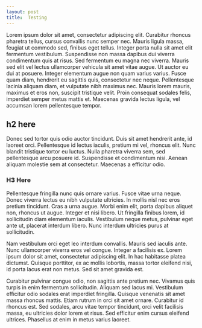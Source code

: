 ```yaml
---
layout: post
title:  Testing
---
```

Lorem ipsum dolor sit amet, consectetur adipiscing elit. Curabitur rhoncus pharetra tellus, cursus convallis nunc semper nec. Mauris ligula massa, feugiat ut commodo sed, finibus eget tellus. Integer porta nulla sit amet elit fermentum vestibulum. Suspendisse non massa dapibus dui viverra condimentum quis at risus. Sed fermentum eu magna nec viverra. Mauris sed elit vel lectus ullamcorper vehicula sit amet vitae augue. Ut auctor eu dui at posuere. Integer elementum augue non quam varius varius. Fusce quam diam, hendrerit eu sagittis quis, consectetur nec neque. Pellentesque lacinia aliquam diam, et vulputate nibh maximus nec. Mauris lorem mauris, maximus et eros non, suscipit tristique velit. Proin consequat sodales felis, imperdiet semper metus mattis et. Maecenas gravida lectus ligula, vel accumsan lorem pellentesque tempor.

## h2 here

Donec sed tortor quis odio auctor tincidunt. Duis sit amet hendrerit ante, id laoreet orci. Pellentesque id lectus iaculis, pretium mi vel, rhoncus elit. Nunc blandit tristique tortor eu luctus. Nulla pharetra viverra sem, sed pellentesque arcu posuere id. Suspendisse et condimentum nisi. Aenean aliquam molestie sem at consectetur. Maecenas a efficitur odio.

### H3 Here

Pellentesque fringilla nunc quis ornare varius. Fusce vitae urna neque. Donec viverra lectus eu nibh vulputate ultricies. In mollis nisl nec eros pretium tincidunt. Cras a urna augue. Morbi enim elit, porta dapibus aliquet non, rhoncus ut augue. Integer et nisi libero. Ut fringilla finibus lorem, id sollicitudin diam elementum iaculis. Vestibulum neque metus, pulvinar eget ante ut, placerat interdum libero. Nunc interdum ultricies purus at sollicitudin.

Nam vestibulum orci eget leo interdum convallis. Mauris sed iaculis ante. Nunc ullamcorper viverra eros vel congue. Integer a facilisis ex. Lorem ipsum dolor sit amet, consectetur adipiscing elit. In hac habitasse platea dictumst. Quisque porttitor, ex ac mollis lobortis, massa tortor eleifend nisi, id porta lacus erat non metus. Sed sit amet gravida est.

Curabitur pulvinar congue odio, non sagittis ante pretium nec. Vivamus quis turpis in enim fermentum sollicitudin. Aliquam sed lacus mi. Vestibulum efficitur odio sodales erat imperdiet fringilla. Quisque venenatis sit amet massa rhoncus mattis. Etiam rutrum in orci sit amet ornare. Curabitur id rhoncus est. Sed sodales, arcu vitae tempor tincidunt, orci velit facilisis massa, eu ultricies dolor lorem et risus. Sed efficitur enim cursus eleifend ultrices. Phasellus at enim in metus varius laoreet. 